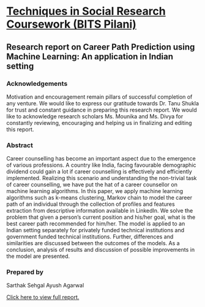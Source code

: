 # [Techniques in Social Research Coursework (BITS Pilani)](https://github.com/sarthak-sehgal/TSR-Project-Data/blob/master/TSR%20Final.pdf)
## Research report on Career Path Prediction using Machine Learning: An application in Indian setting
### Acknowledgements
Motivation and encouragement remain pillars of successful completion of any venture. We would like to express our gratitude towards Dr. Tanu Shukla for trust and constant guidance in preparing this research report. We would like to acknowledge research scholars Ms. Mounika and Ms. Divya for constantly reviewing, encouraging and helping us in finalizing and editing this report.

### Abstract
Career counselling has become an important aspect due to the emergence of various professions. A country like India, facing favourable demographic dividend could gain a lot if career counselling is effectively and efficiently implemented. Realizing this scenario and understanding the non-trivial task of career counselling, we have put the hat of a career counsellor on machine learning algorithms. In this paper, we apply machine learning algorithms such as k-means clustering, Markov chain to model the career path of an individual through the collection of profiles and features extraction from descriptive information available in LinkedIn. We solve the problem that given a person’s current position and his/her goal, what is the best career path recommended for him/her. The model is applied to an Indian setting separately for privately funded technical institutions and government funded technical institutions. Further, differences and similarities are discussed between the outcomes of the models. As a conclusion, analysis of results and discussion of possible improvements in the model are presented.

### Prepared by
Sarthak Sehgal
Ayush Agarwal

[Click here to view full report.](https://github.com/sarthak-sehgal/TSR-Project-Data/blob/master/TSR%20Final.pdf)
